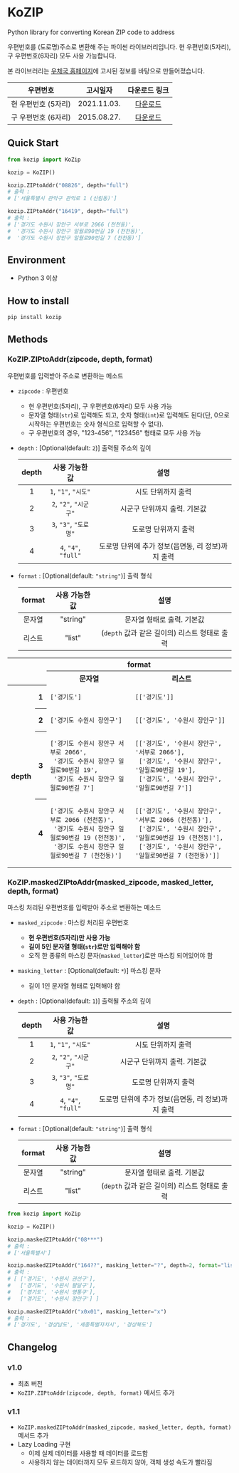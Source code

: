 # KoZIP

Python library for converting Korean ZIP code to address

우편번호를 (도로명)주소로 변환해 주는 파이썬 라이브러리입니다. 현 우편번호(5자리), 구 우편번호(6자리) 모두 사용 가능합니다.

본 라이브러리는 [우체국 홈페이지](https://www.epost.go.kr/search/zipcode/cmzcd002k01.jsp)에 고시된 정보를 바탕으로 만들어졌습니다.

|      우편번호       |  고시일자   |                              다운로드 링크                               |
| :-----------------: | :---------: | :----------------------------------------------------------------------: |
| 현 우편번호 (5자리) | 2021.11.03. | [다운로드](https://www.epost.go.kr/search/zipcode/areacdAddressDown.jsp) |
| 구 우편번호 (6자리) | 2015.08.27. |  [다운로드](https://www.epost.go.kr/search/zipcode/newAddressDown.jsp)   |

## Quick Start

```python
from kozip import KoZip

kozip = KoZIP()

kozip.ZIPtoAddr("08826", depth="full")
# 출력 :
# ['서울특별시 관악구 관악로 1 (신림동)']

kozip.ZIPtoAddr("16419", depth="full")
# 출력 :
# ['경기도 수원시 장안구 서부로 2066 (천천동)',
#  '경기도 수원시 장안구 일월로90번길 19 (천천동)',
#  '경기도 수원시 장안구 일월로90번길 7 (천천동)']
```

## Environment

- Python 3 이상

## How to install

`pip install kozip`

## Methods

### KoZIP.ZIPtoAddr(zipcode, depth, format)

우편번호를 입력받아 주소로 변환하는 메소드

- `zipcode` : 우편번호
  - 현 우편번호(5자리), 구 우편번호(6자리) 모두 사용 가능
  - 문자열 형태(`str`)로 입력해도 되고, 숫자 형태(`int`)로 입력해도 된다(단, 0으로 시작하는 우편번호는 숫자 형식으로 입력할 수 없다).
  - 구 우편번호의 경우, "123-456", "123456" 형태로 모두 사용 가능

- `depth` : [Optional(default: `2`)] 출력될 주소의 깊이

    | depth |     사용 가능한 값     |                       설명                        |
    | :---: | :--------------------: | :-----------------------------------------------: |
    |   1   |  `1`, `"1"`, `"시도"`  |                시도 단위까지 출력                 |
    |   2   | `2`, `"2"`, `"시군구"` |           시군구 단위까지 출력. 기본값            |
    |   3   | `3`, `"3"`, `"도로명"` |               도로명 단위까지 출력                |
    |   4   |  `4`, `"4"`, `"full"`  | 도로명 단위에 추가 정보(읍면동, 리 정보)까지 출력 |

- `format` : [Optional(default: `"string"`)] 출력 형식

    | format | 사용 가능한 값 |                     설명                      |
    | :----: | :------------: | :-------------------------------------------: |
    | 문자열 |    "string"    |          문자열 형태로 출력. 기본값           |
    | 리스트 |     "list"     | (`depth` 값과 같은 길이의) 리스트 형태로 출력 |

<table>
<tbody>
<tr>
    <td></td>
    <td></td>
    <th colspan="2">format</th>
</tr>
<tr>
    <td></td>
    <td></td>
    <th>문자열</th>
    <th>리스트</th>
</tr>
<tr>
    <th rowspan="4">depth</th>
    <th>1</th>
    <td><pre><code>['경기도']</code></pre></td>
    <td><pre><code>[['경기도']]</code></pre></td>
</tr>
<tr>
    <th>2</th>
    <td><pre><code>['경기도 수원시 장안구']</code></pre></td>
    <td><pre><code>[['경기도', '수원시 장안구']]</code></pre></td>
</tr>
<tr>
    <th>3</th>
    <td><pre><code>['경기도 수원시 장안구 서부로 2066', 
 '경기도 수원시 장안구 일월로90번길 19', 
 '경기도 수원시 장안구 일월로90번길 7']</code></pre></td>
    <td><pre><code>[['경기도', '수원시 장안구', '서부로 2066'],
 ['경기도', '수원시 장안구', '일월로90번길 19'],
 ['경기도', '수원시 장안구', '일월로90번길 7']]</code></pre></td>
</tr>
<tr>
    <th>4</th>
    <td><pre><code>['경기도 수원시 장안구 서부로 2066 (천천동)',
 '경기도 수원시 장안구 일월로90번길 19 (천천동)',
 '경기도 수원시 장안구 일월로90번길 7 (천천동)']</code></pre></td>
    <td><pre><code>[['경기도', '수원시 장안구', '서부로 2066 (천천동)'],
 ['경기도', '수원시 장안구', '일월로90번길 19 (천천동)'],
 ['경기도', '수원시 장안구', '일월로90번길 7 (천천동)']]</code></pre></td>
</tr>
</tbody>
</table>

### KoZIP.maskedZIPtoAddr(masked_zipcode, masked_letter, depth, format)

마스킹 처리된 우편번호를 입력받아 주소로 변환하는 메소드

- `masked_zipcode` : 마스킹 처리된 우편번호
  - **현 우편번호(5자리)만 사용 가능**
  - **길이 5인 문자열 형태(`str`)로만 입력해야 함**
  - 오직 한 종류의 마스킹 문자(`masked_letter`)로만 마스킹 되어있어야 함

- `masking_letter` : [Optional(default: `*`)] 마스킹 문자
  - 길이 1인 문자열 형태로 입력해야 함

- `depth` : [Optional(default: `1`)] 출력될 주소의 깊이

    | depth |     사용 가능한 값     |                       설명                        |
    | :---: | :--------------------: | :-----------------------------------------------: |
    |   1   |  `1`, `"1"`, `"시도"`  |                시도 단위까지 출력                 |
    |   2   | `2`, `"2"`, `"시군구"` |           시군구 단위까지 출력. 기본값            |
    |   3   | `3`, `"3"`, `"도로명"` |               도로명 단위까지 출력                |
    |   4   |  `4`, `"4"`, `"full"`  | 도로명 단위에 추가 정보(읍면동, 리 정보)까지 출력 |

- `format` : [Optional(default: `"string"`)] 출력 형식

    | format | 사용 가능한 값 |                     설명                      |
    | :----: | :------------: | :-------------------------------------------: |
    | 문자열 |    "string"    |          문자열 형태로 출력. 기본값           |
    | 리스트 |     "list"     | (`depth` 값과 같은 길이의) 리스트 형태로 출력 |

```python
from kozip import KoZip

kozip = KoZIP()

kozip.maskedZIPtoAddr("08***")
# 출력 :
# ['서울특별시']

kozip.maskedZIPtoAddr("164??", masking_letter="?", depth=2, format="list")
# 출력 :
# [ ['경기도', '수원시 권선구'],
#   ['경기도', '수원시 팔달구'],
#   ['경기도', '수원시 영통구'],
#   ['경기도', '수원시 장안구'] ]

kozip.maskedZIPtoAddr("x0x01", masking_letter="x")
# 출력 :
# ['경기도', '경상남도', '세종특별자치시', '경상북도']
```

## Changelog

### v1.0

- 최초 버전
- `KoZIP.ZIPtoAddr(zipcode, depth, format)` 메서드 추가

### v1.1

- `KoZIP.maskedZIPtoAddr(masked_zipcode, masked_letter, depth, format)` 메서드 추가
- Lazy Loading 구현
  - 이제 실제 데이터를 사용할 때 데이터를 로드함
  - 사용하지 않는 데이터까지 모두 로드하지 않아, 객체 생성 속도가 빨라짐